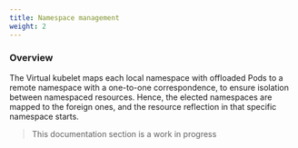 ```yaml
---
title: Namespace management
weight: 2
---
```


### Overview

The Virtual kubelet maps each local namespace with offloaded Pods to a remote namespace with a one-to-one correspondence,
to ensure isolation between namespaced resources. Hence, the elected namespaces are mapped to the foreign ones, and the 
resource reflection in that specific namespace starts.

> This documentation section is a work in progress